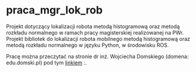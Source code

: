 # praca_mgr_lok_rob


Projekt dotyczący lokalizacji robota metodą histogramową oraz metodą rozkładu normalnego w ramach pracy magisterskiej realizowanej na PWr. 
Projekt bibliotek do lokalizacji robota mobilnego metodą histogramową oraz metodą rozkładu normalnego w języku Python, w środowisku ROS.


Pracę można przeczytać na stronie dr inż. Wojciecha Domskiego (domena: edu.domski.pl) pod tym  <a href="https://edu.domski.pl/wp-content/uploads/praca-dyplomowa/2023-mgr-Szczepanowski.pdf">linkiem</a>  :.
